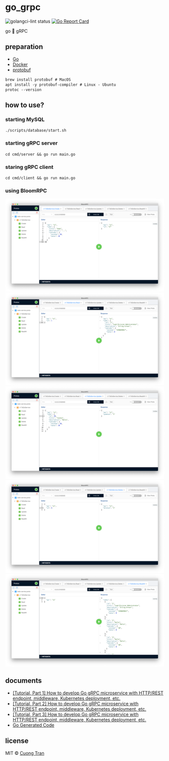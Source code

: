 # go_grpc

![golangci-lint status](https://github.com/103cuong/go_grpc/workflows/golangci-lint/badge.svg)
[![Go Report Card](https://goreportcard.com/badge/github.com/103cuong/go_grpc)](https://goreportcard.com/report/github.com/103cuong/go_grpc)

go 🤝 gRPC

## preparation

- [Go](https://golang.org/)
- [Docker](https://www.docker.com/)
- [protobuf](https://developers.google.com/protocol-buffers)

```shell script
brew install protobuf # MacOS
apt install -y protobuf-compiler # Linux - Ubuntu
protoc --version
```

## how to use?

### starting MySQL

```shell script
./scripts/database/start.sh
```

### starting gRPC server

```shell script
cd cmd/server && go run main.go
```

### staring gRPC client

```shell script
cd cmd/client && go run main.go
```

### using BloomRPC

![create](.images/create.png)
![read](.images/read.png)
![update](.images/update.png)
![delete](.images/delete.png)
![readall](.images/readall.png)

## documents

- [[Tutorial, Part 1] How to develop Go gRPC microservice with HTTP/REST endpoint, middleware, Kubernetes deployment, etc.](https://medium.com/@amsokol.com/tutorial-how-to-develop-go-grpc-microservice-with-http-rest-endpoint-middleware-kubernetes-daebb36a97e9)
- [[Tutorial, Part 2] How to develop Go gRPC microservice with HTTP/REST endpoint, middleware, Kubernetes deployment, etc.](https://medium.com/@amsokol.com/tutorial-how-to-develop-go-grpc-microservice-with-http-rest-endpoint-middleware-kubernetes-af1fff81aeb2)
- [[Tutorial, Part 3] How to develop Go gRPC microservice with HTTP/REST endpoint, middleware, Kubernetes deployment, etc.](https://medium.com/@amsokol.com/tutorial-part-3-how-to-develop-go-grpc-microservice-with-http-rest-endpoint-middleware-739aac8f1d7e)
- [Go Generated Code](https://developers.google.com/protocol-buffers/docs/reference/go-generated)

## license

MIT © [Cuong Tran](https://github.com/103cuong/)
